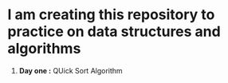 <h1>I am creating this repository to practice on data structures and algorithms</h1>
<ol>
  <li> <b>Day one :</b>  QUick Sort Algorithm</li> 
</ol>
